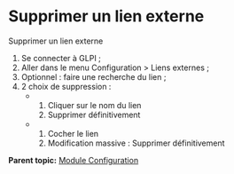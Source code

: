 Supprimer un lien externe
=========================

Supprimer un lien externe

1.  Se connecter à GLPI ;
2.  Aller dans le menu Configuration \> Liens externes ;
3.  Optionnel : faire une recherche du lien ;
4.  2 choix de suppression :
    -   1.  Cliquer sur le nom du lien
        2.  Supprimer définitivement

    -   1.  Cocher le lien
        2.  Modification massive : Supprimer définitivement

**Parent topic:** [Module
Configuration](../glpi/config.html "Module Configuration de GLPI")
